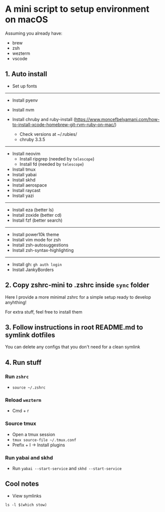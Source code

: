# A mini script to setup environment on macOS

Assuming you already have:

- brew
- zsh
- wezterm
- vscode

## 1. Auto install

- Set up fonts

---

- Install pyenv
- Install nvm

- Install chruby and ruby-install (https://www.moncefbelyamani.com/how-to-install-xcode-homebrew-git-rvm-ruby-on-mac/)

  - Check versions at ~/.rubies/
  - chruby 3.3.5

---

- Install neovim
  - Install ripgrep (needed by `telescope`)
  - Install fd (needed by `telescope`)
- Install tmux
- Install yabai
- Install skhd
- Install aerospace
- Install raycast
- Install yazi

---

- Install eza (better ls)
- Install zoxide (better cd)
- Install fzf (better search)

---

- Install power10k theme
- Install vim mode for zsh
- Install zsh-autosuggestions
- Install zsh-syntax-highlighting

---

- Install gh: `gh auth login`
- Install JankyBorders

## 2. Copy zshrc-mini to .zshrc inside `sync` folder

Here I provide a more minimal zshrc for a simple setup ready to develop anyhthing!

For extra stuff, feel free to install them

## 3. Follow instructions in root README.md to symlink dotfiles

You can delete any configs that you don't need for a clean symlink

## 4. Run stuff

### Run `zshrc`

- `source ~/.zshrc`

### Reload `wezterm`

- Cmd + r

### Source tmux

- Open a tmux session
- `tmux source-file ~/.tmux.conf`
- Prefix + I -> Install plugins

### Run yabai and skhd

- Run `yabai --start-service` and `skhd --start-service`

## Cool notes

- View symlinks

```
ls -l $(which stow)
```

